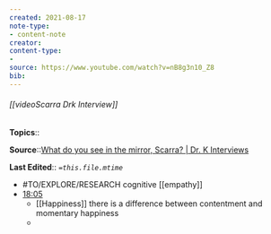 ```yaml
---
created: 2021-08-17
note-type: 
- content-note
creator:
content-type:
- 
source: https://www.youtube.com/watch?v=nB8g3n10_Z8
bib:
---
```


###### [[videoScarra Drk Interview]]

**Topics**::  

**Source**::[What do you see in the mirror, Scarra? | Dr. K Interviews](https://www.youtube.com/watch?v=nB8g3n10_Z8)

**Last Edited**:: *`=this.file.mtime`*

- #TO/EXPLORE/RESEARCH cognitive [[empathy]]
-  [18:05](https://www.youtube.com/watch?v=nB8g3n10_Z8#t=1085.282509721527)
	- [[Happiness]] there is a difference between contentment and momentary happiness
	-  
